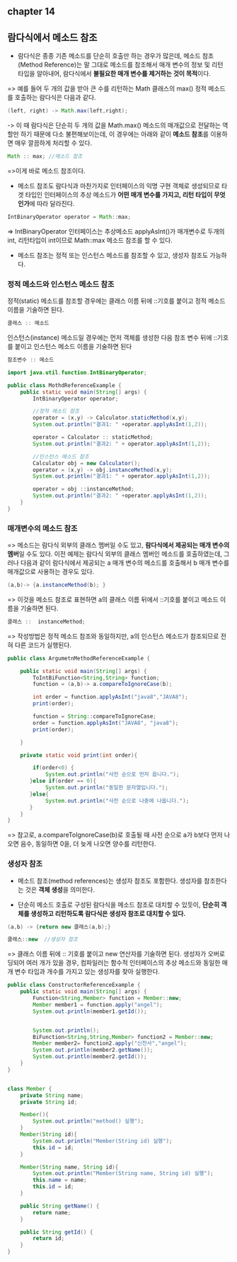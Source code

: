 ## chapter 14
## 람다식에서 메소드 참조

* 람다식은 종종 기존 메소드를 단순히 호출만 하는 경우가 많은데, 메소드 참조(Method Reference)는 말 그대로 메소드를 참조해서 매개 변수의 정보 및 리턴 타입을 알아내어, 람다식에서 **불필요한 매개 변수를 제거하는 것이 목적**이다.

=> 예를 들어 두 개의 값을 받아 큰 수를 리턴하는 Math 클래스의 max() 정적 메소드를 호출하는 람다식은 다음과 같다. <br>

```java
(left, right) -> Math.max(left,right);
```
-> 이 때 람다식은 단순히 두 개의 값을 Math.max() 메소드의 매개값으로 전달하는 역할만 하기 때문에 다소 불편해보이는데, 이 경우에는 아래와 같이 **메소드 참조**를 이용하면 매우 깔끔하게 처리할 수 있다.<br>

```java
Math :: max; //메소드 참조
```   
=>이게 바로 메소드 참조이다. <br>

* 메소드 참조도 람다식과 마찬가지로 인터페이스의 익명 구현 객체로 생성되므로 타겟 타입인 인터페이스의 추상 메소드가 **어떤 매개 변수를 가지고, 리턴 타입이 무엇인가**에 따라 달라진다.

```java
IntBinaryOperator operator = Math::max;
```
=> IntBinaryOperator 인터페이스는 추상메소드 applyAsInt()가 매개변수로 두개의 int,  리턴타입이 int이므로 Math::max 메소드 참조를 할 수 있다. <br>

* 메소드 참조는 정적 또는 인스턴스 메소드를 참조할 수 있고, 생성자 참조도 가능하다.

### 정적 메소드와 인스턴스 메소드 참조

정적(static) 메소드를 참조할 경우에는 클래스 이름 뒤에 ::기호를 붙이고 정적 메소드 이름을 기술하면 된다.<br>

```java
클래스 :: 메소드
```

인스턴스(instance) 메소드일 경우에는 먼저 객체를 생성한 다음 참조 변수 뒤에 ::기호를 붙이고 인스턴스 메소드 이름을 기술하면 된다<br>

```java
참조변수 :: 메소드
```

```java
import java.util.function.IntBinaryOperator;

public class MothdReferenceExample {
    public static void main(String[] args) {
        IntBinaryOperator operator;

        //정적 메소드 참조
        operator = (x,y) -> Calculator.staticMethod(x,y);
        System.out.println("결과1: " +operator.applyAsInt(1,2));

        operator = Calculator :: staticMethod;
        System.out.println("결과2: " + operator.applyAsInt(1,2));

        //인스턴스 메소드 참조
        Calculator obj = new Calculator();
        operator = (x,y) -> obj.instanceMethod(x,y);
        System.out.println("결과1: " + operator.applyAsInt(1,2));

        operator = obj ::instanceMethod;
        System.out.println("결과2: " +operator.applyAsInt(1,2));
    }
}
```

### 매개변수의 메소드 참조
=> 메소드는 람다식 외부의 클래스 멤버일 수도 있고, **람다식에서 제공되는 매개 변수의 멤버**일 수도 있다. 이전 예제는 람다식 외부의 클래스 멤버인 메소드를 호출하였는데, 그러나 다음과 같이 람다식에서 제공되는 a 매개 변수의 메소드를 호출해서 b 매개 변수를 매개값으로 사용하는 경우도 있다.<br>

```java
(a,b)-> {a.instanceMethod(b); } 
```
=> 이것을 메소드 참조로 표현하면 a의 클래스 이름 뒤에서 ::기호를  붙이고 메소드 이름을 기술하면 된다. 

```java
클래스 ::  instanceMethod;
```
=> 작성방법은 정적 메소드 참조와 동일하지만, a의 인스턴스 메소드가 참조되므로 전혀 다른 코드가 실행된다.

```java
public class ArgumetnMethodReferenceExample {

    public static void main(String[] args) {
        ToIntBiFunction<String,String> function;
        function = (a,b)-> a.compareToIgnoreCase(b);

        int order = function.applyAsInt("java8","JAVA8");
        print(order);

        function = String::compareToIgnoreCase;
        order = function.applyAsInt("JAVA8", "java8");
        print(order);

    }

    private static void print(int order){

        if(order<0) {
            System.out.println("사전 순으로 먼저 옵니다.");
       }else if(order == 0){
            System.out.println("동일한 문자열입니다.");
       }else{
            System.out.println("사전 순으로 나중에 나옵니다.");
       }
    }
}
```
=> 참고로, a.compareToIgnoreCase(b)로 호출될 때 사전 순으로 a가 b보다 먼저 나오면 음수, 동일하면 0을, 더 늦게 나오면 양수를 리턴한다. <br>

### 생성자 참조

* 메소드 참조(method references)는 생성자 참조도 포함한다. 생성자를 참조한다는 것은 **객체 생성**을 의미한다. 

* 단순히 메소드 호출로 구성된 람다식을 메소드 참조로 대치할 수 있듯이, **단순히 객체를 생성하고 리턴하도록 람다식은 생성자 참조로 대치할 수 있다.**


```java
(a,b) -> {return new 클래스(a,b);}
```

```java
클래스::new  //생성자 참조 
```
=> 클래스 이름 뒤에 :: 기호를 붙이고 new 연산자를 기술하면 된다. 생성자가 오버로딩되어 여러 개가 있을 경우, 컴파일러는 함수적 인터페이스의 추상 메소드와 동일한 매개 변수 타입과 개수를 가지고 있는 생성자를 찾아 실행한다. <br>

```java
public class ConstructorReferenceExample {
    public static void main(String[] args) {
        Function<String,Member> function = Member::new;
        Member member1 = function.apply("angel");
        System.out.println(member1.getId());


        System.out.println();
        BiFunction<String,String,Member> function2 = Member::new;
        Member member2= function2.apply("신천사","angel");
        System.out.println(member2.getName());
        System.out.println(member2.getId());
    }
}
```

```java

class Member {
    private String name;
    private String id;

    Member(){
        System.out.println("method() 실행");
    }
    Member(String id){
        System.out.println("Member(String id) 실행");
        this.id = id;
    }

    Member(String name, String id){
        System.out.println("Member(String name, String id) 실행");
        this.name = name;
        this.id = id;
    }

    public String getName() {
        return name;
    }

    public String getId() {
        return id;
    }
}
```


